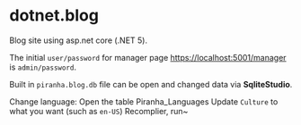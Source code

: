 # dotnet.blog
Blog site using asp.net core (.NET 5).

The initial `user/password` for manager page <https://localhost:5001/manager> is `admin/password`.

Built in `piranha.blog.db` file can be open and changed data via **SqliteStudio**.

Change language:
Open the table Piranha_Languages
Update `Culture` to what you want (such as `en-US`)
Recomplier, run~
